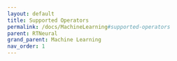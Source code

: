 ```yaml
---
layout: default
title: Supported Operators
permalink: /docs/MachineLearning#supported-operators
parent: RTNeural
grand_parent: Machine Learning
nav_order: 1
---
```

